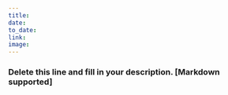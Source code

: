 ```yaml
---
title: 
date:    
to_date: 
link: 
image:
---
```


### Delete this line and fill in your description. [Markdown supported]
